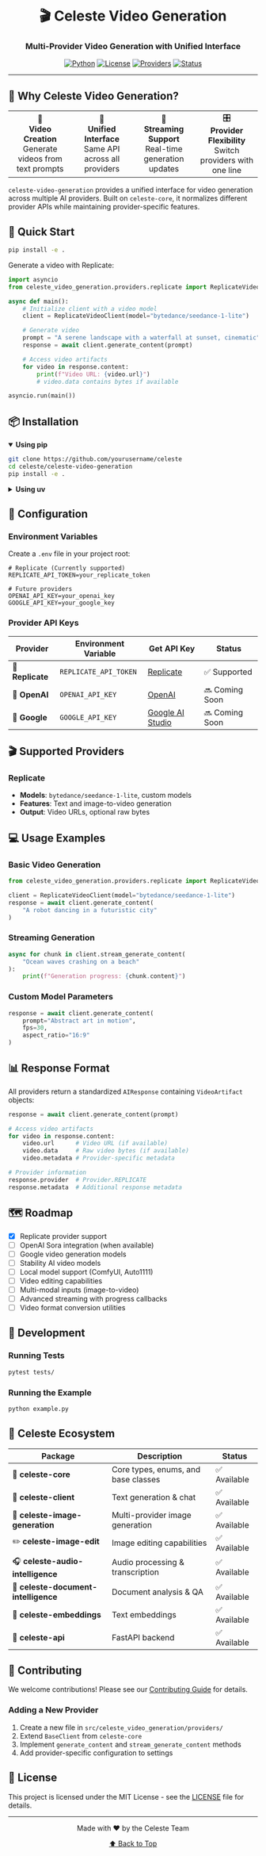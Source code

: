 <div align="center">

# 🎬 Celeste Video Generation

### Multi-Provider Video Generation with Unified Interface

[![Python](https://img.shields.io/badge/Python-3.13%2B-blue?style=for-the-badge&logo=python&logoColor=white)](https://www.python.org/)
[![License](https://img.shields.io/badge/License-MIT-green?style=for-the-badge&logo=opensourceinitiative&logoColor=white)](LICENSE)
[![Providers](https://img.shields.io/badge/Providers-Replicate-orange?style=for-the-badge&logo=databricks&logoColor=white)](#-supported-providers)
[![Status](https://img.shields.io/badge/Status-Alpha-yellow?style=for-the-badge)](#-roadmap)

</div>

---

## 🎯 Why Celeste Video Generation?

<div align="center">
  <table>
    <tr>
      <td align="center">🎥<br><b>Video Creation</b><br>Generate videos from text prompts</td>
      <td align="center">🔄<br><b>Unified Interface</b><br>Same API across all providers</td>
      <td align="center">🌊<br><b>Streaming Support</b><br>Real-time generation updates</td>
      <td align="center">🎛️<br><b>Provider Flexibility</b><br>Switch providers with one line</td>
    </tr>
  </table>
</div>

`celeste-video-generation` provides a unified interface for video generation across multiple AI providers. Built on `celeste-core`, it normalizes different provider APIs while maintaining provider-specific features.

## 🚀 Quick Start

```bash
pip install -e .
```

Generate a video with Replicate:

```python
import asyncio
from celeste_video_generation.providers.replicate import ReplicateVideoClient

async def main():
    # Initialize client with a video model
    client = ReplicateVideoClient(model="bytedance/seedance-1-lite")

    # Generate video
    prompt = "A serene landscape with a waterfall at sunset, cinematic"
    response = await client.generate_content(prompt)

    # Access video artifacts
    for video in response.content:
        print(f"Video URL: {video.url}")
        # video.data contains bytes if available

asyncio.run(main())
```

## 📦 Installation

<details open>
<summary><b>Using pip</b></summary>

```bash
git clone https://github.com/yourusername/celeste
cd celeste/celeste-video-generation
pip install -e .
```

</details>

<details>
<summary><b>Using uv</b></summary>

```bash
git clone https://github.com/yourusername/celeste
cd celeste/celeste-video-generation
uv pip install -e .
```

</details>

## 🔧 Configuration

### Environment Variables

Create a `.env` file in your project root:

```env
# Replicate (Currently supported)
REPLICATE_API_TOKEN=your_replicate_token

# Future providers
OPENAI_API_KEY=your_openai_key
GOOGLE_API_KEY=your_google_key
```

### Provider API Keys

| Provider | Environment Variable | Get API Key | Status |
|----------|----------------------|-------------|--------|
| 🔄 **Replicate** | `REPLICATE_API_TOKEN` | [Replicate](https://replicate.com/account/api-tokens) | ✅ Supported |
| 🤖 **OpenAI** | `OPENAI_API_KEY` | [OpenAI](https://platform.openai.com/api-keys) | 🔜 Coming Soon |
| 🌈 **Google** | `GOOGLE_API_KEY` | [Google AI Studio](https://aistudio.google.com/app/apikey) | 🔜 Coming Soon |

## 🎬 Supported Providers

### Replicate
- **Models**: `bytedance/seedance-1-lite`, custom models
- **Features**: Text and image-to-video generation
- **Output**: Video URLs, optional raw bytes

## 💻 Usage Examples

### Basic Video Generation

```python
from celeste_video_generation.providers.replicate import ReplicateVideoClient

client = ReplicateVideoClient(model="bytedance/seedance-1-lite")
response = await client.generate_content(
    "A robot dancing in a futuristic city"
)
```

### Streaming Generation

```python
async for chunk in client.stream_generate_content(
    "Ocean waves crashing on a beach"
):
    print(f"Generation progress: {chunk.content}")
```

### Custom Model Parameters

```python
response = await client.generate_content(
    prompt="Abstract art in motion",
    fps=30,
    aspect_ratio="16:9"
)
```

## 📊 Response Format

All providers return a standardized `AIResponse` containing `VideoArtifact` objects:

```python
response = await client.generate_content(prompt)

# Access video artifacts
for video in response.content:
    video.url      # Video URL (if available)
    video.data     # Raw video bytes (if available)
    video.metadata # Provider-specific metadata

# Provider information
response.provider  # Provider.REPLICATE
response.metadata  # Additional response metadata
```

## 🗺️ Roadmap

- [x] Replicate provider support
- [ ] OpenAI Sora integration (when available)
- [ ] Google video generation models
- [ ] Stability AI video models
- [ ] Local model support (ComfyUI, Auto1111)
- [ ] Video editing capabilities
- [ ] Multi-modal inputs (image-to-video)
- [ ] Advanced streaming with progress callbacks
- [ ] Video format conversion utilities

## 🧪 Development

### Running Tests

```bash
pytest tests/
```

### Running the Example

```bash
python example.py
```

## 🌌 Celeste Ecosystem

| Package | Description | Status |
|---------|-------------|--------|
| 🧩 **celeste-core** | Core types, enums, and base classes | ✅ Available |
| 💬 **celeste-client** | Text generation & chat | ✅ Available |
| 🎨 **celeste-image-generation** | Multi-provider image generation | ✅ Available |
| ✏️ **celeste-image-edit** | Image editing capabilities | ✅ Available |
| 🎧 **celeste-audio-intelligence** | Audio processing & transcription | ✅ Available |
| 📄 **celeste-document-intelligence** | Document analysis & QA | ✅ Available |
| 🔢 **celeste-embeddings** | Text embeddings | ✅ Available |
| 🚀 **celeste-api** | FastAPI backend | ✅ Available |

## 🤝 Contributing

We welcome contributions! Please see our [Contributing Guide](CONTRIBUTING.md) for details.

### Adding a New Provider

1. Create a new file in `src/celeste_video_generation/providers/`
2. Extend `BaseClient` from `celeste-core`
3. Implement `generate_content` and `stream_generate_content` methods
4. Add provider-specific configuration to settings

## 📄 License

This project is licensed under the MIT License - see the [LICENSE](LICENSE) file for details.

---

<div align="center">
  Made with ❤️ by the Celeste Team

  <a href="#-celeste-video-generation">⬆ Back to Top</a>
</div>
